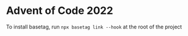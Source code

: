 # Advent of Code 2022

To install basetag, run `npx basetag link --hook` at the root of the project
